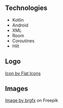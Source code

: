 ## Technologies

- Kotlin
- Android
- XML
- Room
- Coroutines
- Hilt

## Logo

<a href="https://www.freepik.com/icon/habits_6213416">Icon by Flat Icons</a>

## Images

<a href="https://www.freepik.com/free-vector/diagram-showing-plant-growing-white-background_19376358.htm#page=2&query=growing%20plant&position=12&from_view=search&track=ais">
Image by brgfx</a> on Freepik